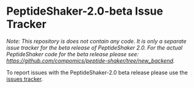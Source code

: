 # PeptideShaker-2.0-beta Issue Tracker

*Note: This repository is does not contain any code. It is only a separate issue tracker for the beta release of PeptideShaker 2.0. For the actual PeptideShaker code for the beta release please see: https://github.com/compomics/peptide-shaker/tree/new_backend.*

To report issues with the PeptideShaker-2.0 beta release please use the [issues tracker](https://github.com/compomics/peptide-shaker-2.0-issue-tracker/issues).
